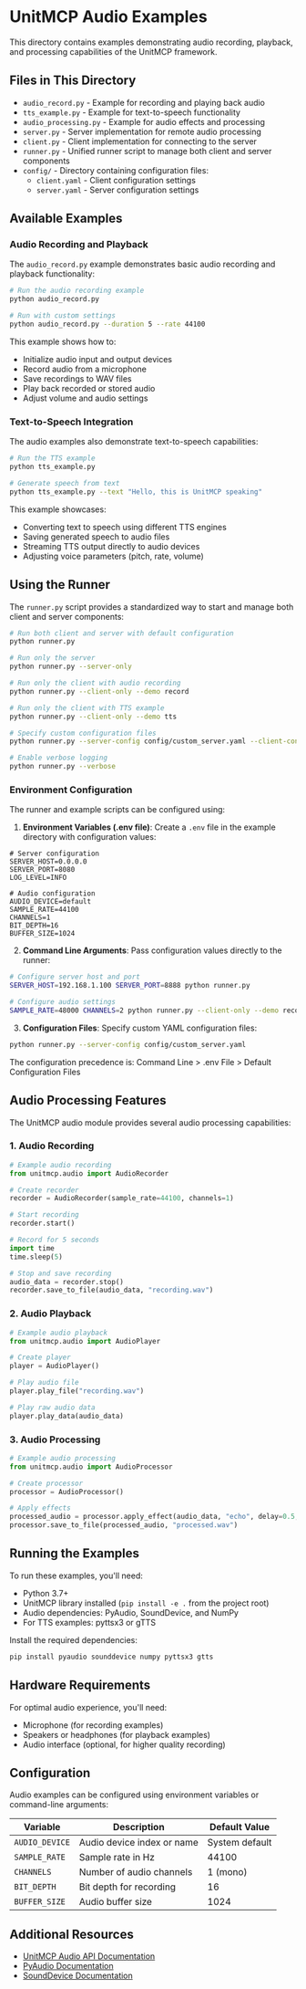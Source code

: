# UnitMCP Audio Examples

This directory contains examples demonstrating audio recording, playback, and processing capabilities of the UnitMCP framework.

## Files in This Directory

- `audio_record.py` - Example for recording and playing back audio
- `tts_example.py` - Example for text-to-speech functionality
- `audio_processing.py` - Example for audio effects and processing
- `server.py` - Server implementation for remote audio processing
- `client.py` - Client implementation for connecting to the server
- `runner.py` - Unified runner script to manage both client and server components
- `config/` - Directory containing configuration files:
  - `client.yaml` - Client configuration settings
  - `server.yaml` - Server configuration settings

## Available Examples

### Audio Recording and Playback

The `audio_record.py` example demonstrates basic audio recording and playback functionality:

```bash
# Run the audio recording example
python audio_record.py

# Run with custom settings
python audio_record.py --duration 5 --rate 44100
```

This example shows how to:
- Initialize audio input and output devices
- Record audio from a microphone
- Save recordings to WAV files
- Play back recorded or stored audio
- Adjust volume and audio settings

### Text-to-Speech Integration

The audio examples also demonstrate text-to-speech capabilities:

```bash
# Run the TTS example
python tts_example.py

# Generate speech from text
python tts_example.py --text "Hello, this is UnitMCP speaking"
```

This example showcases:
- Converting text to speech using different TTS engines
- Saving generated speech to audio files
- Streaming TTS output directly to audio devices
- Adjusting voice parameters (pitch, rate, volume)

## Using the Runner

The `runner.py` script provides a standardized way to start and manage both client and server components:

```bash
# Run both client and server with default configuration
python runner.py

# Run only the server
python runner.py --server-only

# Run only the client with audio recording
python runner.py --client-only --demo record

# Run only the client with TTS example
python runner.py --client-only --demo tts

# Specify custom configuration files
python runner.py --server-config config/custom_server.yaml --client-config config/custom_client.yaml

# Enable verbose logging
python runner.py --verbose
```

### Environment Configuration

The runner and example scripts can be configured using:

1. **Environment Variables (.env file)**: Create a `.env` file in the example directory with configuration values:

```
# Server configuration
SERVER_HOST=0.0.0.0
SERVER_PORT=8080
LOG_LEVEL=INFO

# Audio configuration
AUDIO_DEVICE=default
SAMPLE_RATE=44100
CHANNELS=1
BIT_DEPTH=16
BUFFER_SIZE=1024
```

2. **Command Line Arguments**: Pass configuration values directly to the runner:

```bash
# Configure server host and port
SERVER_HOST=192.168.1.100 SERVER_PORT=8888 python runner.py

# Configure audio settings
SAMPLE_RATE=48000 CHANNELS=2 python runner.py --client-only --demo record
```

3. **Configuration Files**: Specify custom YAML configuration files:

```bash
python runner.py --server-config config/custom_server.yaml
```

The configuration precedence is: Command Line > .env File > Default Configuration Files

## Audio Processing Features

The UnitMCP audio module provides several audio processing capabilities:

### 1. Audio Recording

```python
# Example audio recording
from unitmcp.audio import AudioRecorder

# Create recorder
recorder = AudioRecorder(sample_rate=44100, channels=1)

# Start recording
recorder.start()

# Record for 5 seconds
import time
time.sleep(5)

# Stop and save recording
audio_data = recorder.stop()
recorder.save_to_file(audio_data, "recording.wav")
```

### 2. Audio Playback

```python
# Example audio playback
from unitmcp.audio import AudioPlayer

# Create player
player = AudioPlayer()

# Play audio file
player.play_file("recording.wav")

# Play raw audio data
player.play_data(audio_data)
```

### 3. Audio Processing

```python
# Example audio processing
from unitmcp.audio import AudioProcessor

# Create processor
processor = AudioProcessor()

# Apply effects
processed_audio = processor.apply_effect(audio_data, "echo", delay=0.5, decay=0.5)
processor.save_to_file(processed_audio, "processed.wav")
```

## Running the Examples

To run these examples, you'll need:

- Python 3.7+
- UnitMCP library installed (`pip install -e .` from the project root)
- Audio dependencies: PyAudio, SoundDevice, and NumPy
- For TTS examples: pyttsx3 or gTTS

Install the required dependencies:
```bash
pip install pyaudio sounddevice numpy pyttsx3 gtts
```

## Hardware Requirements

For optimal audio experience, you'll need:

- Microphone (for recording examples)
- Speakers or headphones (for playback examples)
- Audio interface (optional, for higher quality recording)

## Configuration

Audio examples can be configured using environment variables or command-line arguments:

| Variable | Description | Default Value |
|----------|-------------|---------------|
| `AUDIO_DEVICE` | Audio device index or name | System default |
| `SAMPLE_RATE` | Sample rate in Hz | 44100 |
| `CHANNELS` | Number of audio channels | 1 (mono) |
| `BIT_DEPTH` | Bit depth for recording | 16 |
| `BUFFER_SIZE` | Audio buffer size | 1024 |

## Additional Resources

- [UnitMCP Audio API Documentation](../../docs/api/audio.md)
- [PyAudio Documentation](https://people.csail.mit.edu/hubert/pyaudio/docs/)
- [SoundDevice Documentation](https://python-sounddevice.readthedocs.io/)

